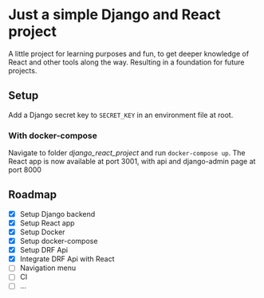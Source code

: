 # Just a simple Django and React project
A little project for learning purposes and fun, to get deeper knowledge of React and other tools along the way. Resulting in a foundation for future projects.

## Setup
Add a Django secret key to `SECRET_KEY` in an environment file at root.

### With docker-compose
Navigate to folder *django_react_project* and run `docker-compose up`.
The React app is now available at port 3001, with api and django-admin page at port 8000

## Roadmap

- [x] Setup Django backend
- [x] Setup React app
- [x] Setup Docker
- [x] Setup docker-compose
- [x] Setup DRF Api
- [x] Integrate DRF Api with React
- [ ] Navigation menu
- [ ] CI
- [ ] ...